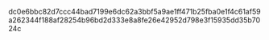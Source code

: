 dc0e6bbc82d7ccc44bad7199e6dc62a3bbf5a9ae1ff471b25fba0e1f4c61af59a262344f188af28254b96bd2d333e8a8fe26e42952d798e3f15935dd35b7024c
